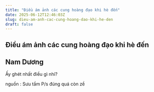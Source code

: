 ```yaml
---
title: "Điều ám ảnh các cung hoàng đạo khi hè đến"
date: 2025-06-12T12:46:03Z
slug: dieu-am-anh-cac-cung-hoang-dao-khi-he-den
draft: false
---
```


## Điều ám ảnh các cung hoàng đạo khi hè đến

## Nam Dương

Ấy ghét nhất điều gì nhỉ?

 
nguồn : Sưu tầm
P/s đúng quá còn zề